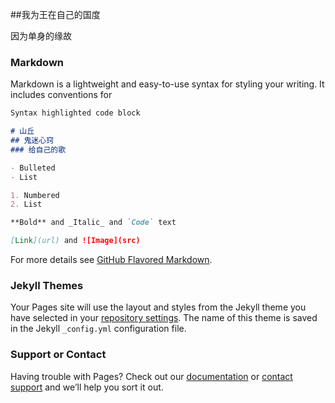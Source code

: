 ##我为王在自己的国度

因为单身的缘故

### Markdown

Markdown is a lightweight and easy-to-use syntax for styling your writing. It includes conventions for

```markdown
Syntax highlighted code block

# 山丘
## 鬼迷心窍
### 给自己的歌

- Bulleted
- List

1. Numbered
2. List

**Bold** and _Italic_ and `Code` text

[Link](url) and ![Image](src)
```

For more details see [GitHub Flavored Markdown](https://guides.github.com/features/mastering-markdown/).

### Jekyll Themes

Your Pages site will use the layout and styles from the Jekyll theme you have selected in your [repository settings](https://github.com/chenlaolv/chenlaolv.github.com/settings). The name of this theme is saved in the Jekyll `_config.yml` configuration file.

### Support or Contact

Having trouble with Pages? Check out our [documentation](https://help.github.com/categories/github-pages-basics/) or [contact support](https://github.com/contact) and we’ll help you sort it out.
